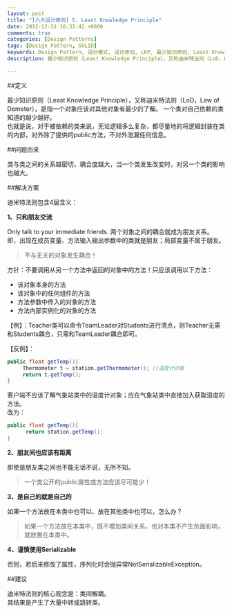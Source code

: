 ```yaml
---
layout: post
title: "[六大设计原则] 5. Least Knowledge Principle"
date: 2012-12-31 16:31:41 +0800
comments: true
categories: [Design Patterns]
tags: [Design Pattern, SOLID] 
keywords: Design Pattern, 设计模式, 设计原则, LKP, 最少知识原则, Least Knowledge Principle, Law of Demeter  
description: 最少知识原则（Least Knowledge Principle），又称迪米特法则（LoD，Law of Demeter），是指一个对象应该对其他对象有最少的了解。一个类对自己依赖的类知道的越少越好。 也就是说，对于被依赖的类来说，无论逻辑多么复杂，都尽量地的将逻辑封装在类的内部，对外除了提供的public方法，不对外泄漏任何信息。

---
```

##定义

最少知识原则（Least Knowledge Principle），又称迪米特法则（LoD，Law of Demeter），是指一个对象应该对其他对象有最少的了解。
一个类对自己依赖的类知道的越少越好。  
也就是说，对于被依赖的类来说，无论逻辑多么复杂，都尽量地的将逻辑封装在类的内部，对外除了提供的public方法，不对外泄漏任何信息。

##问题由来

类与类之间的关系越密切，耦合度越大，当一个类发生改变时，对另一个类的影响也越大。
<!--more-->

##解决方案

迪米特法则包含4层含义：  

**1、只和朋友交流**  

Only talk to your immediate friends. 两个对象之间的耦合就成为朋友关系。即，出现在成员变量、方法输入输出参数中的类就是朋友；局部变量不属于朋友。  

>不与无关的对象发生耦合！  

方针：不要调用从另一个方法中返回的对象中的方法！只应该调用以下方法：
  
- 该对象本身的方法  
- 该对象中的任何组件的方法  
- 方法参数中传入的对象的方法  
- 方法内部实例化的对象的方法  



【例】：Teacher类可以命令TeamLeader对Students进行清点，则Teacher无需和Students耦合，只需和TeamLeader耦合即可。

【反例】：  
```java 反例
public float getTemp(){  
     Thermometer t = station.getThermometer(); //温度计对象 
     return t.getTemp();  
}
```
 
 
客户端不应该了解气象站类中的温度计对象；应在气象站类中直接加入获取温度的方法。  
改为：
```java 修改后
public float getTemp(){  
      return station.getTemp();  
}
```

**2、朋友间也应该有距离**  

即使是朋友类之间也不能无话不说，无所不知。  

>一个类公开的public属性或方法应该尽可能少！

**3、是自己的就是自己的**   

如果一个方法放在本类中也可以、放在其他类中也可以，怎么办？  

>如果一个方法放在本类中，既不增加类间关系，也对本类不产生负面影响，就放置在本类中。

**4、谨慎使用Serializable**  

否则，若后来修改了属性，序列化时会抛异常NotSerializableException。

##建议

迪米特法则的核心观念是：类间解耦。  
其结果是产生了大量中转或跳转类。